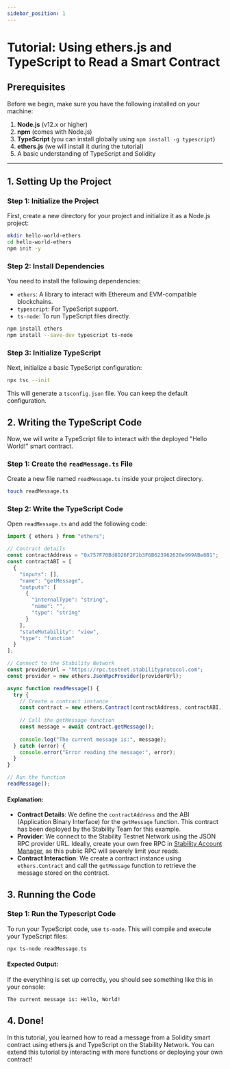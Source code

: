 ```yaml
---
sidebar_position: 1
---
```


# Tutorial: Using ethers.js and TypeScript to Read a Smart Contract

## Prerequisites
Before we begin, make sure you have the following installed on your machine:
1. **Node.js** (v12.x or higher)
2. **npm** (comes with Node.js)
3. **TypeScript** (you can install globally using `npm install -g typescript`)
4. **ethers.js** (we will install it during the tutorial)
5. A basic understanding of TypeScript and Solidity

---

## 1. Setting Up the Project

### Step 1: Initialize the Project

First, create a new directory for your project and initialize it as a Node.js project:

```bash
mkdir hello-world-ethers
cd hello-world-ethers
npm init -y
```
### Step 2: Install Dependencies

You need to install the following dependencies:
- `ethers`: A library to interact with Ethereum and EVM-compatible blockchains.
- `typescript`: For TypeScript support.
- `ts-node`: To run TypeScript files directly.

```bash
npm install ethers
npm install --save-dev typescript ts-node
```
### Step 3: Initialize TypeScript

Next, initialize a basic TypeScript configuration:

```bash
npx tsc --init
```

This will generate a `tsconfig.json` file. You can keep the default configuration.

## 2. Writing the TypeScript Code

Now, we will write a TypeScript file to interact with the deployed "Hello World!" smart contract.

### Step 1: Create the `readMessage.ts` File

Create a new file named `readMessage.ts` inside your project directory.

```bash
touch readMessage.ts
```

### Step 2: Write the TypeScript Code

Open `readMessage.ts` and add the following code: 
```typescript
import { ethers } from "ethers";

// Contract details
const contractAddress = "0x757F70Bd8D26F2F2b3F6B623962620e999ABe8B1";
const contractABI = [
  {
    "inputs": [],
    "name": "getMessage",
    "outputs": [
      {
        "internalType": "string",
        "name": "",
        "type": "string"
      }
    ],
    "stateMutability": "view",
    "type": "function"
  }
];

// Connect to the Stability Network
const providerUrl = "https://rpc.testnet.stabilityprotocol.com";
const provider = new ethers.JsonRpcProvider(providerUrl);

async function readMessage() {
  try {
    // Create a contract instance
    const contract = new ethers.Contract(contractAddress, contractABI, provider);
    
    // Call the getMessage function
    const message = await contract.getMessage();
    
    console.log("The current message is:", message);
  } catch (error) {
    console.error("Error reading the message:", error);
  }
}

// Run the function
readMessage();
```

#### Explanation:

- **Contract Details**: We define the `contractAddress` and the ABI (Application Binary Interface) for the `getMessage` function. This contract has been deployed by the Stability Team for this example.
- **Provider**: We connect to the Stability Testnet Network using the JSON RPC provider URL. Ideally, create your own free RPC in [Stability Account Manager](https://account.stabilityprotocol.com/keys), as this public RPC will severely limit your reads.
- **Contract Interaction**: We create a contract instance using `ethers.Contract` and call the `getMessage` function to retrieve the message stored on the contract.

## 3. Running the Code

### Step 1: Run the Typescript Code

To run your TypeScript code, use `ts-node`. This will compile and execute your TypeScript files:

```bash
npx ts-node readMessage.ts
```
#### Expected Output:
If the everything is set up correctly, you should see something like this in your console:
```bash
The current message is: Hello, World!
```

## 4. Done!

In this tutorial, you learned how to read a message from a Solidity smart contract using ethers.js and TypeScript on the Stability Network. You can extend this tutorial by interacting with more functions or deploying your own contract!